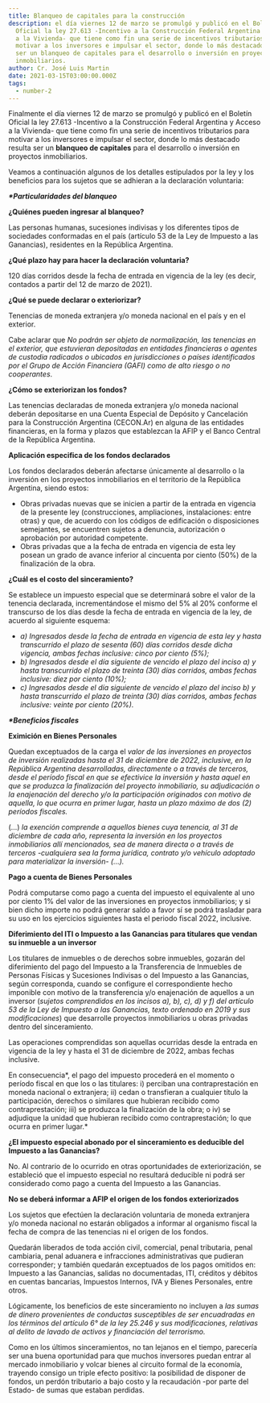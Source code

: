 ```yaml
---
title: Blanqueo de capitales para la construcción
description: el día viernes 12 de marzo se promulgó y publicó en el Boletín
  Oficial la ley 27.613 -Incentivo a la Construcción Federal Argentina y Acceso
  a la Vivienda- que tiene como fin una serie de incentivos tributarios para
  motivar a los inversores e impulsar el sector, donde lo más destacado resulta
  ser un blanqueo de capitales para el desarrollo o inversión en proyectos
  inmobiliarios.
author: Cr. José Luis Martin
date: 2021-03-15T03:00:00.000Z
tags:
  - number-2
---
```

Finalmente el día viernes 12 de marzo se promulgó y publicó en el Boletín Oficial la ley 27.613 -Incentivo a la Construcción Federal Argentina y Acceso a la Vivienda- que tiene como fin una serie de incentivos tributarios para motivar a los inversores e impulsar el sector, donde lo más destacado resulta ser un **blanqueo de capitales** para el desarrollo o inversión en proyectos inmobiliarios.

Veamos a continuación algunos de los detalles estipulados por la ley y los beneficios para los sujetos que se adhieran a la declaración voluntaria:

***\*Particularidades del blanqueo***

**¿Quiénes pueden ingresar al blanqueo?**

Las personas humanas, sucesiones indivisas y los diferentes tipos de sociedades conformadas en el país (artículo 53 de la Ley de Impuesto a las Ganancias), residentes en la República Argentina.

**¿Qué plazo hay para hacer la declaración voluntaria?**

120 días corridos desde la fecha de entrada en vigencia de la ley (es decir, contados a partir del 12 de marzo de 2021).

**¿Qué se puede declarar o exteriorizar?**

Tenencias de moneda extranjera y/o moneda nacional en el país y en el exterior.

Cabe aclarar que *No podrán ser objeto de normalización, las tenencias en el exterior, que estuvieran depositadas en entidades financieras o agentes de custodia radicados o ubicados en jurisdicciones o países identificados por el Grupo de Acción Financiera (GAFI) como de alto riesgo o no cooperantes*.

**¿Cómo se exteriorizan los fondos?**

Las tenencias declaradas de moneda extranjera y/o moneda nacional deberán depositarse en una Cuenta Especial de Depósito y Cancelación para la Construcción Argentina (CECON.Ar) en alguna de las entidades financieras, en la forma y plazos que establezcan la AFIP y el Banco Central de la República Argentina.

**Aplicación especifica de los fondos declarados**

Los fondos declarados deberán afectarse únicamente al desarrollo o la inversión en los proyectos inmobiliarios en el territorio de la República Argentina, siendo estos:

* Obras privadas nuevas que se inicien a partir de la entrada en vigencia de la presente ley (construcciones, ampliaciones, instalaciones: entre otras) y que, de acuerdo con los códigos de edificación o disposiciones semejantes, se encuentren sujetos a denuncia, autorización o aprobación por autoridad competente.
* Obras privadas que a la fecha de entrada en vigencia de esta ley posean un grado de avance inferior al cincuenta por ciento (50%) de la finalización de la obra.

**¿Cuál es el costo del sinceramiento?**

Se establece un impuesto especial que se determinará sobre el valor de la tenencia declarada, incrementándose el mismo del 5% al 20% conforme el transcurso de los días desde la fecha de entrada en vigencia de la ley, de acuerdo al siguiente esquema:

* *a) Ingresados desde la fecha de entrada en vigencia de esta ley y hasta transcurrido el plazo de sesenta (60) días corridos desde dicha vigencia, ambas fechas inclusive: cinco por ciento (5%);*
* *b) Ingresados desde el día siguiente de vencido el plazo del inciso a) y hasta transcurrido el plazo de treinta (30) días corridos, ambas fechas inclusive: diez por ciento (10%);*
* *c) Ingresados desde el día siguiente de vencido el plazo del inciso b) y hasta transcurrido el plazo de treinta (30) días corridos, ambas fechas inclusive: veinte por ciento (20%).*

***\*Beneficios fiscales***

**Eximición en Bienes Personales**

Quedan exceptuados de la carga el *valor de las inversiones en proyectos de inversión realizadas hasta el 31 de diciembre de 2022, inclusive, en la República Argentina desarrolladas, directamente o a través de terceros, desde el período fiscal en que se efectivice la inversión y hasta aquel en que se produzca la finalización del proyecto inmobiliario, su adjudicación o la enajenación del derecho y/o la participación originados con motivo de aquella, lo que ocurra en primer lugar, hasta un plazo máximo de dos (2) períodos fiscales.*

(…) *la exención comprende a aquellos bienes cuya tenencia, al 31 de diciembre de cada año, representa la inversión en los proyectos inmobiliarios allí mencionados, sea de manera directa o a través de terceros -cualquiera sea la forma jurídica, contrato y/o vehículo adoptado para materializar la inversión- (…).*

**Pago a cuenta de Bienes Personales**

Podrá computarse como pago a cuenta del impuesto el equivalente al uno por ciento 1% del valor de las inversiones en proyectos inmobiliarios; y si bien dicho importe no podrá generar saldo a favor sí se podrá trasladar para su uso en los ejercicios siguientes hasta el periodo fiscal 2022, inclusive.

**Diferimiento del ITI o Impuesto a las Ganancias para titulares que vendan su inmueble a un inversor**

Los titulares de inmuebles o de derechos sobre inmuebles, gozarán del diferimiento del pago del Impuesto a la Transferencia de Inmuebles de Personas Físicas y Sucesiones Indivisas o del Impuesto a las Ganancias, según corresponda, cuando se configure el correspondiente hecho imponible con motivo de la transferencia y/o enajenación de aquellos a un inversor (*sujetos comprendidos en los incisos a), b), c), d) y f) del artículo 53 de la Ley de Impuesto a las Ganancias, texto ordenado en 2019 y sus modificaciones*) que desarrolle proyectos inmobiliarios u obras privadas dentro del sinceramiento.

Las operaciones comprendidas son aquellas ocurridas desde la entrada en vigencia de la ley y hasta el 31 de diciembre de 2022, ambas fechas inclusive.

En consecuencia*, el pago del impuesto procederá en el momento o período fiscal en que los o las titulares: i) perciban una contraprestación en moneda nacional o extranjera; ii) cedan o transfieran a cualquier título la participación, derechos o similares que hubieran recibido como contraprestación; iii) se produzca la finalización de la obra; o iv) se adjudique la unidad que hubieran recibido como contraprestación; lo que ocurra en primer lugar.*

**¿El impuesto especial abonado por el sinceramiento es deducible del Impuesto a las Ganancias?**

No. Al contrario de lo ocurrido en otras oportunidades de exteriorización, se estableció que el impuesto especial no resultará deducible ni podrá ser considerado como pago a cuenta del Impuesto a las Ganancias.

**No se deberá informar a AFIP el origen de los fondos exteriorizados**

Los sujetos que efectúen la declaración voluntaria de moneda extranjera y/o moneda nacional no estarán obligados a informar al organismo fiscal la fecha de compra de las tenencias ni el origen de los fondos.

Quedarán liberados de toda acción civil, comercial, penal tributaria, penal cambiaria, penal aduanera e infracciones administrativas que pudieran corresponder; y también quedarán exceptuados de los pagos omitidos en: Impuesto a las Ganancias, salidas no documentadas, ITI, créditos y débitos en cuentas bancarias, Impuestos Internos, IVA y Bienes Personales, entre otros.

Lógicamente, los beneficios de este sinceramiento no incluyen a *las sumas de dinero provenientes de conductas susceptibles de ser encuadradas en los términos del artículo 6° de la ley 25.246 y sus modificaciones, relativas al delito de lavado de activos y financiación del terrorismo.*



Como en los últimos sinceramientos, no tan lejanos en el tiempo, parecería ser una buena oportunidad para que muchos inversores puedan entrar al mercado inmobiliario y volcar bienes al circuito formal de la economía, trayendo consigo un triple efecto positivo: la posibilidad de disponer de fondos, un perdón tributario a bajo costo y la recaudación -por parte del Estado- de sumas que estaban perdidas.